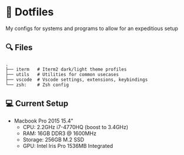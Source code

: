 # 📘 Dotfiles

My configs for systems and programs to allow for an expeditious setup

## 🔍 Files

```
.
├── iterm   # Iterm2 dark/light theme profiles
├── utils   # Utilities for common usecases
├── vscode  # Vscode settings, extensions, keybindings
└── zsh:    # Zsh config
```

## 💻 Current Setup

- Macbook Pro 2015 15.4"
  - CPU: 2.2GHz i7-4770HQ (boost to 3.4GHz)
  - RAM: 16GB DDR3 @ 1600MHz
  - Storage: 256GB M.2 SSD
  - GPU: Intel Iris Pro 1536MB Integrated
